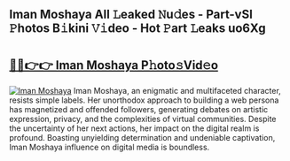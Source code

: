 ## Iman Moshaya All 𝙻eaked 𝙽u𝚍es - Part-vSI 𝙿hotos B𝚒kini 𝚅𝚒deo - Hot 𝙿art 𝙻eaks uo6Xg

# <h2><a href="http://ld1o9io.urlbe.top/?page=Iman+Moshaya">🔗🔗👉👉 Iman Moshaya P𝚑oto𝚜Vid𝚎o</a></h2>

[![Iman Moshaya](https://i.imgur.com/eBuTRDB.gif)](http://ld1o9io.urlbe.top/?page=Iman+Moshaya)
Iman Moshaya, an enigmatic and multifaceted character, resists simple labels. Her unorthodox approach to building a web persona has magnetized and offended followers, generating debates on artistic expression, privacy, and the complexities of virtual communities. Despite the uncertainty of her next actions, her impact on the digital realm is profound. Boasting unyielding determination and undeniable captivation, Iman Moshaya influence on digital media is boundless.
